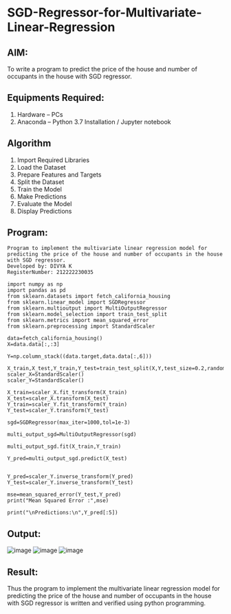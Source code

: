 # SGD-Regressor-for-Multivariate-Linear-Regression

## AIM:
To write a program to predict the price of the house and number of occupants in the house with SGD regressor.

## Equipments Required:
1. Hardware – PCs
2. Anaconda – Python 3.7 Installation / Jupyter notebook

## Algorithm
 
1. Import Required Libraries
2. Load the Dataset
3. Prepare Features and Targets
4. Split the Dataset
5. Train the Model
6. Make Predictions
7. Evaluate the Model
8. Display Predictions

## Program:
```
Program to implement the multivariate linear regression model for predicting the price of the house and number of occupants in the house with SGD regressor.
Developed by: DIVYA K
RegisterNumber: 212222230035
```
```
import numpy as np
import pandas as pd
from sklearn.datasets import fetch_california_housing
from sklearn.linear_model import SGDRegressor
from sklearn.multioutput import MultiOutputRegressor
from sklearn.model_selection import train_test_split
from sklearn.metrics import mean_squared_error
from sklearn.preprocessing import StandardScaler

data=fetch_california_housing()
X=data.data[:,:3]

Y=np.column_stack((data.target,data.data[:,6]))

X_train,X_test,Y_train,Y_test=train_test_split(X,Y,test_size=0.2,random_state=42)
scaler_X=StandardScaler()
scaler_Y=StandardScaler()

X_train=scaler_X.fit_transform(X_train)
X_test=scaler_X.transform(X_test)
Y_train=scaler_Y.fit_transform(Y_train)
Y_test=scaler_Y.transform(Y_test)

sgd=SGDRegressor(max_iter=1000,tol=1e-3)

multi_output_sgd=MultiOutputRegressor(sgd)

multi_output_sgd.fit(X_train,Y_train)

Y_pred=multi_output_sgd.predict(X_test)


Y_pred=scaler_Y.inverse_transform(Y_pred)
Y_test=scaler_Y.inverse_transform(Y_test)

mse=mean_squared_error(Y_test,Y_pred)
print("Mean Squared Error :",mse)

print("\nPredictions:\n",Y_pred[:5])

```

## Output:
![image](https://github.com/user-attachments/assets/7d3b4571-3ed2-4c03-b93c-c8efa4f01f98)
![image](https://github.com/user-attachments/assets/9e18cd49-4056-4224-aceb-0eb798a50d23)
![image](https://github.com/user-attachments/assets/e06b23d5-cd7a-451b-8605-5dc42ba16a6f)





## Result:
Thus the program to implement the multivariate linear regression model for predicting the price of the house and number of occupants in the house with SGD regressor is written and verified using python programming.

